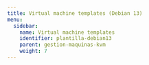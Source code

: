 ```yaml
---
title: Virtual machine templates (Debian 13)
menu:
  sidebar:
    name: Virtual machine templates
    identifier: plantilla-debian13
    parent: gestion-maquinas-kvm
    weight: 7
---
```


